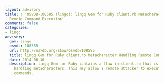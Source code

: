 ```yaml
---
layout: advisory
title: ! 'OSVDB-108585 (lingq): lingq Gem for Ruby client.rb Metacharacter Handling
  Remote Command Execution'
comments: false
categories:
- lingq
advisory:
  gem: lingq
  osvdb: 108585
  url: http://osvdb.org/show/osvdb/108585
  title: lingq Gem for Ruby client.rb Metacharacter Handling Remote Command Execution
  date: 2014-06-30
  description: lingq Gem for Ruby contains a flaw in client.rb that is triggered when
    handling metacharacters. This may allow a remote attacker to execute arbitrary
    commands.
---
```

